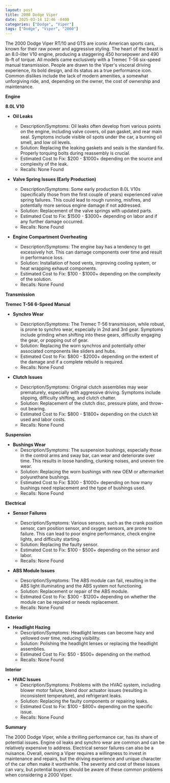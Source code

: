 ```yaml
---
layout: post
title: 2000 Dodge Viper
date: 2025-03-14 12:46 -0400
categories: ["Dodge", "Viper"]
tags: ["Dodge", "Viper", "2000"]
---
```

The 2000 Dodge Viper RT/10 and GTS are iconic American sports cars, known for their raw power and aggressive styling. The heart of the beast is an 8.0-liter V10 engine, producing a staggering 450 horsepower and 490 lb-ft of torque. All models came exclusively with a Tremec T-56 six-speed manual transmission. People are drawn to the Viper's visceral driving experience, its bold design, and its status as a true performance icon. Common dislikes include the lack of modern amenities, a somewhat unforgiving ride, and, depending on the owner, the cost of ownership and maintenance.

**Engine**

**8.0L V10**

*   **Oil Leaks**
    *   Description/Symptoms: Oil leaks often develop from various points on the engine, including valve covers, oil pan gasket, and rear main seal. Symptoms include visible oil spots under the car, a burning oil smell, and low oil levels.
    *   Solution: Replacing the leaking gaskets and seals is the standard fix. Properly torquing bolts during reassembly is crucial.
    *   Estimated Cost to Fix: $200 - $1000+ depending on the source and complexity of the leak.
    *   Recalls: None Found

*   **Valve Spring Issues (Early Production)**
    *   Description/Symptoms: Some early production 8.0L V10s (specifically those from the first couple of years) experienced valve spring failures. This could lead to rough running, misfires, and potentially more serious engine damage if not addressed.
    *   Solution: Replacement of the valve springs with updated parts.
    *   Estimated Cost to Fix: $1500 - $3000+ depending on labor and if any further damage occurred.
    *   Recalls: None Found

*   **Engine Compartment Overheating**
    *   Description/Symptoms: The engine bay has a tendency to get excessively hot. This can damage components over time and result in performance loss.
    *   Solution: Installation of hood vents, improving cooling system, or heat wrapping exhaust components.
    *   Estimated Cost to Fix: $100 - $1000+ depending on the complexity of the solution.
    *   Recalls: None Found

**Transmission**

**Tremec T-56 6-Speed Manual**

*   **Synchro Wear**
    *   Description/Symptoms: The Tremec T-56 transmission, while robust, is prone to synchro wear, especially in 2nd and 3rd gear. Symptoms include grinding when shifting into these gears, difficulty engaging the gear, or popping out of gear.
    *   Solution: Replacing the worn synchros and potentially other associated components like sliders and hubs.
    *   Estimated Cost to Fix: $800 - $2000+ depending on the extent of the damage and if a complete rebuild is required.
    *   Recalls: None Found

*   **Clutch Issues**
    *   Description/Symptoms: Original clutch assemblies may wear prematurely, especially with aggressive driving. Symptoms include slipping, difficulty shifting, and clutch chatter.
    *   Solution: Replacement of the clutch disc, pressure plate, and throw-out bearing.
    *   Estimated Cost to Fix: $800 - $1800+ depending on the clutch kit used and labor costs.
    *   Recalls: None Found

**Suspension**

*   **Bushings Wear**
    *   Description/Symptoms: The suspension bushings, especially those in the control arms and sway bar, can wear and deteriorate over time. This results in loose handling, clunking noises, and uneven tire wear.
    *   Solution: Replacing the worn bushings with new OEM or aftermarket polyurethane bushings.
    *   Estimated Cost to Fix: $300 - $1000+ depending on how many bushings need replacement and the type of bushings used.
    *   Recalls: None Found

**Electrical**

*   **Sensor Failures**
    *   Description/Symptoms: Various sensors, such as the crank position sensor, cam position sensor, and oxygen sensors, are prone to failure. This can lead to poor engine performance, check engine lights, and difficulty starting.
    *   Solution: Replacing the faulty sensor.
    *   Estimated Cost to Fix: $100 - $500+ depending on the sensor and labor.
    *   Recalls: None Found

*   **ABS Module Issues**
    *   Description/Symptoms: The ABS module can fail, resulting in the ABS light illuminating and the ABS system not functioning.
    *   Solution: Replacement or repair of the ABS module.
    *   Estimated Cost to Fix: $300 - $1200+ depending on whether the module can be repaired or needs replacement.
    *   Recalls: None Found

**Exterior**

*   **Headlight Hazing**
    *   Description/Symptoms: Headlight lenses can become hazy and yellowed over time, reducing visibility.
    *   Solution: Polishing the headlight lenses or replacing the headlight assemblies.
    *   Estimated Cost to Fix: $50 - $500+ depending on the method.
    *   Recalls: None Found

**Interior**

*   **HVAC Issues**
    *   Description/Symptoms: Problems with the HVAC system, including blower motor failure, blend door actuator issues (resulting in inconsistent temperature), and refrigerant leaks.
    *   Solution: Replacing the faulty components or repairing leaks.
    *   Estimated Cost to Fix: $100 - $800+ depending on the specific issue.
    *   Recalls: None Found

**Summary**

The 2000 Dodge Viper, while a thrilling performance car, has its share of potential issues. Engine oil leaks and synchro wear are common and can be relatively expensive to address. Electrical sensor failures can also be a nuisance. Overall, owning a Viper requires a willingness to invest in maintenance and repairs, but the driving experience and unique character of the car often make it worthwhile. The severity and cost of these issues can vary, but potential buyers should be aware of these common problems when considering a 2000 Viper.

